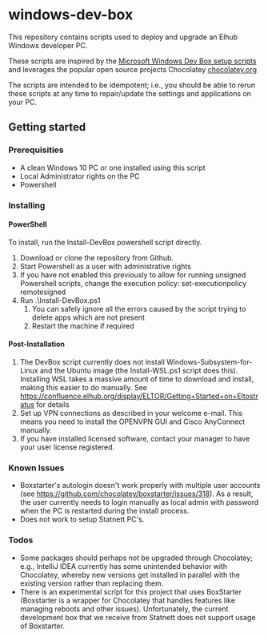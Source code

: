 # windows-dev-box

This repository contains scripts used to deploy and upgrade an Elhub Windows developer PC.

These scripts are inspired by the [Microsoft Windows Dev Box setup scripts](https://github.com/microsoft/windows-dev-box-setup-scripts) and 
leverages the popular open source projects Chocolatey [chocolatey.org](http://chocolatey.org)

The scripts are intended to be idempotent; i.e., you should be able to rerun these scripts at any time to repair/update the settings and applications on your
PC. 

## Getting started

### Prerequisities

* A clean Windows 10 PC or one installed using this script
* Local Administrator rights on the PC
* Powershell

### Installing

#### PowerShell

To install, run the Install-DevBox powershell script directly.

1. Download or clone the repository from Github.
2. Start Powershell as a user with administrative rights 
3. If you have not enabled this previously to allow for running unsigned Powershell scripts, change the execution policy:
set-executionpolicy remotesigned
4. Run .\Install-DevBox.ps1
   1. You can safely ignore all the errors caused by the script trying to delete apps which are not present
   2. Restart the machine if required 

#### Post-Installation

1. The DevBox script currently does not install Windows-Subsystem-for-Linux and the Ubuntu image (the Install-WSL.ps1 script does this). Installing 
WSL takes a massive amount of time to download and install, making this easier to do manually. See
https://confluence.elhub.org/display/ELTOR/Getting+Started+on+Eltostratus for details
2. Set up VPN connections as described in your welcome e-mail. This means you need to install the OPENVPN GUI and Cisco AnyConnect manually.
3. If you have installed licensed software, contact your manager to have your user license registered. 

### Known Issues

* Boxstarter's autologin doesn't work properly with multiple user accounts (see https://github.com/chocolatey/boxstarter/issues/318).
As a  result, the user currently needs to login manually as local admin with password when the PC is restarted during the install process.
* Does not work to setup Statnett PC's.

### Todos

* Some packages should perhaps not be upgraded through Chocolatey; e.g., IntelliJ IDEA currently has some unintended behavior with Chocolatey, whereby new 
versions get installed in parallel with the existing version rather than replacing them.
* There is an experimental script for this project that uses BoxStarter (Boxstarter is a wrapper for Chocolatey that handles features like managing reboots and
other issues). Unfortunately, the current development box that we receive from Statnett does not support usage of Boxstarter.
